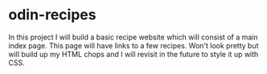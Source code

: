 # odin-recipes
In this project I will build a basic recipe website which will consist of a main index page. This page will have links to a few recipes. Won't look pretty but will build up my HTML chops and I will revisit in the future to style it up with CSS.